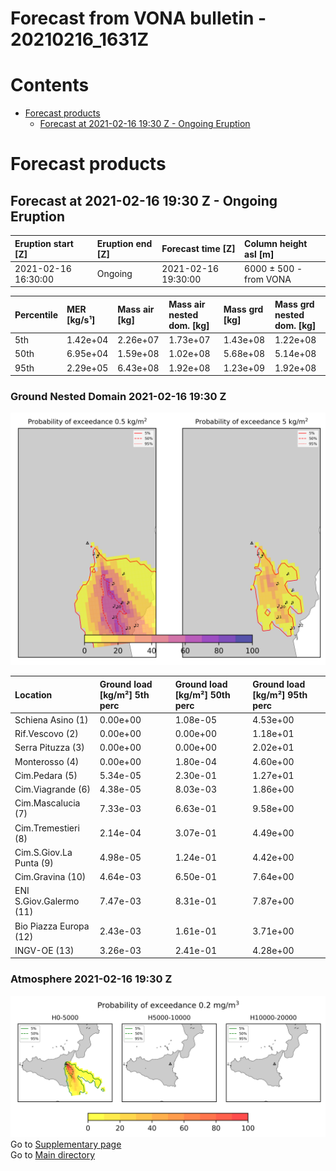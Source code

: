 
Forecast from VONA bulletin - 20210216_1631Z
============================================

Contents
========

* [Forecast products](#forecast-products)
	* [Forecast at 2021-02-16 19:30 Z - Ongoing Eruption](#forecast-at-2021-02-16-1930-z---ongoing-eruption)

# Forecast products

## Forecast at 2021-02-16 19:30 Z - Ongoing Eruption
  

|Eruption start [Z]|Eruption end [Z]|Forecast time [Z]|Column height asl [m]|
| :--- | :--- | :--- | :--- |
|2021-02-16 16:30:00|Ongoing|2021-02-16 19:30:00|6000 ± 500 - from VONA|
  
  

|Percentile|MER [kg/s¹]|Mass air [kg]|Mass air nested dom. [kg]|Mass grd [kg]|Mass grd nested dom. [kg]|
| :--- | :--- | :--- | :--- | :--- | :--- |
|5th|1.42e+04|2.26e+07|1.73e+07|1.43e+08|1.22e+08|
|50th|6.95e+04|1.59e+08|1.02e+08|5.68e+08|5.14e+08|
|95th|2.29e+05|6.43e+08|1.92e+08|1.23e+09|1.92e+08|
  

### Ground Nested Domain 2021-02-16 19:30 Z
  
![](./figures/probability_grd_2021_02_16_1930_grid_1_1.png)  
  
  
  
  
  
  
  
  
  
  
  
  

|Location|Ground load [kg/m²] 5th perc|Ground load [kg/m²] 50th perc|Ground load [kg/m²] 95th perc|
| :--- | :--- | :--- | :--- |
|Schiena Asino (1)|0.00e+00|1.08e-05|4.53e+00|
|Rif.Vescovo (2)|0.00e+00|0.00e+00|1.18e+01|
|Serra Pituzza (3)|0.00e+00|0.00e+00|2.02e+01|
|Monterosso (4)|0.00e+00|1.80e-04|4.60e+00|
|Cim.Pedara (5)|5.34e-05|2.30e-01|1.27e+01|
|Cim.Viagrande (6)|4.38e-05|8.03e-03|1.86e+00|
|Cim.Mascalucia (7)|7.33e-03|6.63e-01|9.58e+00|
|Cim.Tremestieri (8)|2.14e-04|3.07e-01|4.49e+00|
|Cim.S.Giov.La Punta (9)|4.98e-05|1.24e-01|4.42e+00|
|Cim.Gravina (10)|4.64e-03|6.50e-01|7.64e+00|
|ENI S.Giov.Galermo (11)|7.47e-03|8.31e-01|7.87e+00|
|Bio Piazza Europa (12)|2.43e-03|1.61e-01|3.71e+00|
|INGV-OE (13)|3.26e-03|2.41e-01|4.28e+00|
  

### Atmosphere 2021-02-16 19:30 Z
  
![](./figures/probability_air_2021_02_16_1930_grid_2_conclev_1_1.png)  
Go to [Supplementary page](Supplementary_page.md)  
Go to [Main directory](https://github.com/federicapardini/Real_time_ash_forecast)